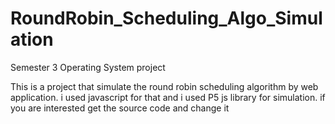 # RoundRobin_Scheduling_Algo_Simulation
Semester 3 Operating System project


This is a project that simulate the round robin scheduling algorithm by web application.
i used javascript for that and i used P5 js library for simulation.
if you are interested get the source code and change it
